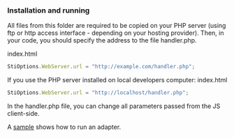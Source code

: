 
### Installation and running
All files from this folder are required to be copied on your PHP server (using ftp or http access interface - depending on your hosting provider). Then, in your code, you should specify the address to the file handler.php.

index.html
```js
StiOptions.WebServer.url = "http://example.com/handler.php";
```

If you use the PHP server installed on local developers computer:
index.html
```js
StiOptions.WebServer.url = "http://localhost/handler.php";
```

In the handler.php file, you can change all parameters passed from the JS client-side.

A [sample](https://github.com/stimulsoft/Samples-JS/tree/master/PHP/02.%20Connect%20to%20databases) shows how to run an adapter.